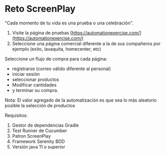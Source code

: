 # Reto ScreenPlay

"Cada momento de tu vida es una prueba o una celebración".

1. Visite la página de pruebas  [https://automationexercise.com/](https://automationexercise.com/) 
2. Seleccione una página comercial diferente a la de sus compañeros por ejemplo (exito, lavaquita, homecenter, etc)

Seleccione un flujo de compra para cada página:

- registrarse (correo válido diferente al personal)
- iniciar sesión
- seleccionar productos
- Modificar cantidades
- y terminar su compra.

Nota: El valor agregado de la automatización es que sea lo más aleatorio posible la selección de productos

Requisitos:

1. Gestor de dependencias Gradle
2. Test Runner de Cucumber
3. Patron ScreenPlay 
4. Framework Serenity BDD
5. Versión java 11 o superior